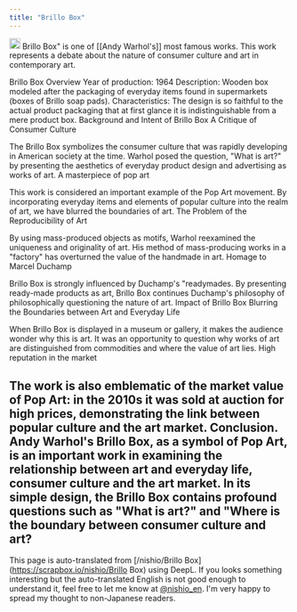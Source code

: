 ```yaml
---
title: "Brillo Box"
---
```


<img src='https://scrapbox.io/api/pages/nishio-en/gpt/icon' alt='gpt.icon' height="19.5"/>
Brillo Box" is one of [[Andy Warhol's]] most famous works. This work represents a debate about the nature of consumer culture and art in contemporary art.

Brillo Box Overview
Year of production: 1964
Description: Wooden box modeled after the packaging of everyday items found in supermarkets (boxes of Brillo soap pads).
Characteristics: The design is so faithful to the actual product packaging that at first glance it is indistinguishable from a mere product box.
Background and Intent of Brillo Box
A Critique of Consumer Culture

The Brillo Box symbolizes the consumer culture that was rapidly developing in American society at the time.
Warhol posed the question, "What is art?" by presenting the aesthetics of everyday product design and advertising as works of art.
A masterpiece of pop art

This work is considered an important example of the Pop Art movement.
By incorporating everyday items and elements of popular culture into the realm of art, we have blurred the boundaries of art.
The Problem of the Reproducibility of Art

By using mass-produced objects as motifs, Warhol reexamined the uniqueness and originality of art.
His method of mass-producing works in a "factory" has overturned the value of the handmade in art.
Homage to Marcel Duchamp

Brillo Box is strongly influenced by Duchamp's "readymades. By presenting ready-made products as art, Brillo Box continues Duchamp's philosophy of philosophically questioning the nature of art.
Impact of Brillo Box
Blurring the Boundaries between Art and Everyday Life

When Brillo Box is displayed in a museum or gallery, it makes the audience wonder why this is art.
It was an opportunity to question why works of art are distinguished from commodities and where the value of art lies.
High reputation in the market

The work is also emblematic of the market value of Pop Art: in the 2010s it was sold at auction for high prices, demonstrating the link between popular culture and the art market.
Conclusion.
Andy Warhol's Brillo Box, as a symbol of Pop Art, is an important work in examining the relationship between art and everyday life, consumer culture and the art market. In its simple design, the Brillo Box contains profound questions such as "What is art?" and "Where is the boundary between consumer culture and art?
---
This page is auto-translated from [/nishio/Brillo Box](https://scrapbox.io/nishio/Brillo Box) using DeepL. If you looks something interesting but the auto-translated English is not good enough to understand it, feel free to let me know at [@nishio_en](https://twitter.com/nishio_en). I'm very happy to spread my thought to non-Japanese readers.